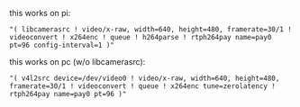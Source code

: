 this works on pi:
```
"( libcamerasrc ! video/x-raw, width=640, height=480, framerate=30/1 ! videoconvert ! x264enc ! queue ! h264parse ! rtph264pay name=pay0 pt=96 config-interval=1 )"
```
this works on pc (w/o libcamerasrc):
```
"( v4l2src device=/dev/video0 ! video/x-raw, width=640, height=480, framerate=30/1 ! videoconvert ! queue ! x264enc tune=zerolatency ! rtph264pay name=pay0 pt=96 )"
```
